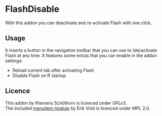 # FlashDisable #

With this addon you can deactivate and re-activate Flash with one click.

## Usage ##

It inserts a button in the navigation toolbar that you can use to (de)activate
Flash at any time. It features some extras that you can enable in the addon
settings:

* Reload current tab after activating Flash
* Disable Flash on ff startup

## Licence ##

This addon by Klemens Schölhorn is licenced under GPLv3.<br />
The included [menuitem module][menuitem] by Erik Vold is licenced under MPL 2.0.

[menuitem]: https://github.com/klemens/ff-sdk-menuitems
